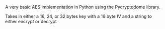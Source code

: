 A very basic AES implementation in Python using the Pycryptodome library.

Takes in either a 16, 24, or 32 bytes key with a 16 byte IV and a string to either encrypt or decrypt
